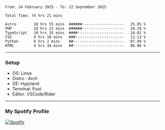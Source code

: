 <!--START_SECTION:waka-->

```plain
From: 24 February 2025 - To: 22 September 2025

Total Time: 74 hrs 21 mins

Astro        18 hrs 55 mins  ######-------------------   25.05 %
PHP          18 hrs 21 mins  ######-------------------   24.29 %
TypeScript   10 hrs 35 mins  ####---------------------   14.02 %
CSS          9 hrs 10 mins   ###----------------------   12.13 %
Python       6 hrs 2 mins    ##-----------------------   07.99 %
HTML         4 hrs 34 mins   ##-----------------------   06.06 %
```

<!--END_SECTION:waka-->
---
### Setup
- OS: Linux
- Distro : Arch
- DE: Hyprland
- Terminal: Foot
- Editor: VSCode/Rider
---

### My Spotify Profile
[![Spotify](https://img.shields.io/badge/Spotify-1DB954?style=for-the-badge&logo=spotify&logoColor=white)](https://open.spotify.com/user/iadb62ajtu2zdl2ojyme46ncu)
